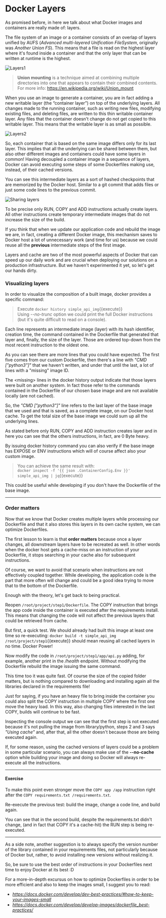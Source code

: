 # Docker Layers

As promised before, in here we talk about what Docker images and containers are really made of: layers.

The file system of an image or a container consists of an overlap of layers unified by AUFS 
(*Advanced multi-layered Unification FileSystem*, originally was *Another Union FS*). This means that
a file is read on the highest layer where it's found inside a container and that the only layer that 
can be written at runtime is the highest.

![Layers1](https://raw.githubusercontent.com/dcc-sapienza/katacoda-scenarios/master/docker/part2/images/step4/layers_1.png)

> **Union mounting** is a technique aimed at combining multiple directories into one that 
> appears to contain their combined contents.  
> For more info: https://en.wikipedia.org/wiki/Union_mount

When you use an image to generate a container, you are in fact adding a new writable layer 
(the “container layer”) on top of the underlying layers. All changes made to the running container, 
such as writing new files, modifying existing files, and deleting files, are written to this thin 
writable container layer. Any files that the container doesn't change do not get copied to this 
writable layer. This means that the writable layer is as small as possible.

![Layers2](https://raw.githubusercontent.com/dcc-sapienza/katacoda-scenarios/master/docker/part2/images/step4/layers_2.png)

So, each container that is based on the same image differs only for its last layer. This implies that 
all the underlying can be shared between them, but also other different images and containers could have 
some layers in common! Having decoupled a container image in a sequence of layers, Docker can avoid 
executing some steps of some Dockerfiles making use, instead, of their cached versions.

You can see this intermediate layers as a sort of hashed checkpoints that are memorized by the 
Docker host. Similar to a git commit that adds files or just some code lines to the previous commit.

![Sharing layers](https://raw.githubusercontent.com/dcc-sapienza/katacoda-scenarios/master/docker/part2/images/step4/sharing_layers.jpg)

To be precise only RUN, COPY and ADD instructions actually create layers. All other 
instructions create temporary intermediate images that do not increase the size of the build.

If you think that when we update our application code and rebuild the image we are, in fact, 
creating a different Docker image, this mechanism saves to Docker host a lot of unnecessary work 
(and time for us) because we could reuse all the **previous** intermediate steps of the first image.

Layers and cache are two of the most powerful aspects of Docker that can speed up our daily work and 
are crucial when deploying our solutions on a production infrastructure. 
But we haven't experimented it yet, so let's get our hands dirty.

### Visualizing layers

In order to visualize the composition of a built image, docker provides a specific command:

> Execute `docker history simple_api_img`{{execute}}  
> Using *--no-trunc* option we could print the full Docker instructions (but it's quite difficult to read 
> on a console).

Each line represents an intermediate image (layer) with its hash identifier, creation time, the command 
contained in the Dockerfile that generated that layer and, finally, the size of the layer. Those are
ordered top-down from the most recent instruction to the oldest one.

As you can see there are more lines that you could have expected. The first five comes from our custom
Dockerfile, then there's a line with *"CMD ["python3"]"* that we haven't written, and under that until 
the last, a lot of lines with a "missing" image ID.

The &lt;missing&gt; lines in the docker history output indicate that those layers were built on 
another system. In fact those refer to the commands contained in the Dockerfile of our chosen base image
and are not available locally (are not cached).

So, the *"CMD ["python3"]"* line refers to the last layer of the base image that we used and that is 
saved, as a complete image, on our Docker host cache. To get the total size of the base image we could 
sum up all the underlying lines.

As stated before only RUN, COPY and ADD instruction creates layer and in here you can see that the 
others instructions, in fact, are 0 Byte heavy.

By issuing docker history command you can also verify if the base image has EXPOSE or ENV instructions 
which will of course affect also your custom image. 

> You can achieve the same result with:  
> `docker inspect -f '{{ json .ContainerConfig.Env }}' simple_api_img | jq`{{execute}}

This could be useful while developing if you don't have the Dockerfile of the base image.

---

### Order matters

Now that we know that Docker creates multiple layers while processing our Dockerfile and that it also
stores this layers in its own cache system, we can optimize Dockerfiles.

The first lesson to learn is that **order matters** because once a layer changes, all downstream layers 
have to be recreated as well. In other words when the docker host gets a cache-miss on an instruction
of your Dockerfile, it stops searching in your cache also for subsequent instructions.

Of course, we want to avoid that scenario when instructions are not effectively coupled together.
While developing, the application code is the part that more often will change and could be a good 
idea trying to move that to the bottom of the Dockerfile.

Enough with the theory, let's get back to being practical.

Reopen `/root/project/step1/Dockerfile`. The COPY instruction that brings the app code inside the
container is executed after the requirements install. This means that changing the code will not affect
the previous layers that could be retrieved from cache.

But first, a quick test. We should already had built this image at least one time so re-executing:
`docker build -t simple_api_img /root/project/step1`{{execute}} should mean reusing all cached layers
in no time. Docker Power!

Now modify the code in `/root/project/step1/app/api.py` adding, for example, another print in the 
*/health* endpoint. Without modifying the Dockerfile rebuild the image issuing the same command.

This time too it was quite fast. Of course the size of the copied folder matters, but is nothing compared
to downloading and installing again all the libraries declared in the requirements file!

Just for saying, if you have an heavy file to bring inside the container you could also split the COPY 
instruction in multiple COPY where the first one move the heavy load. In this way, also changing files 
interested in the last COPY, builds will continue to be fast.

Inspecting the console output we can see that the first step is not executed because it's not pulling
the image from library/python, steps 2 and 3 says *"Using cache"* and, after that, all the other 
doesn't because those are being executed again.

If, for some reason, using the cached versions of layers could be a problem in some particular scenario,
you can always make use of the **--no-cache** option while building your image and doing so Docker will 
always re-execute all the instructions.

---

#### Exercise

To make this point even stronger move the `COPY app /app` instruction right after the 
`COPY requirements.txt /requirements.txt`.

Re-execute the previous test: build the image, change a code line, and build again.

You can see that in the second build, despite the requirements.txt didn't change,
(and in fact that COPY it's a cache-hit) the RUN step is being re-executed.

---

As a side note, another suggestion is to always specify the version number of the library contained 
in your requirements files, not particularly because of Docker but, rather, to avoid installing new
versions without realizing it.

So, be sure to use the best order of instructions in your Dockerfiles next time to enjoy Docker
at its best :D

For a more-in-depth excursus on how to optimize Dockerfiles in order to be more efficient and also to 
keep the images small, I suggest you to read:
* *https://docs.docker.com/develop/dev-best-practices/#how-to-keep-your-images-small*
* *https://docs.docker.com/develop/develop-images/dockerfile_best-practices/*
